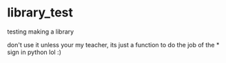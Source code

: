 # library_test
testing making a library 

don't use it unless your my teacher, its just a function to do the job 
of the * sign in python lol :)
